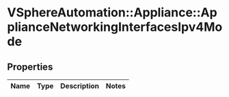 # VSphereAutomation::Appliance::ApplianceNetworkingInterfacesIpv4Mode

## Properties
Name | Type | Description | Notes
------------ | ------------- | ------------- | -------------


